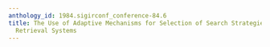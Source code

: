 ```yaml
---
anthology_id: 1984.sigirconf_conference-84.6
title: The Use of Adaptive Mechanisms for Selection of Search Strategies in Document
  Retrieval Systems
---
```

